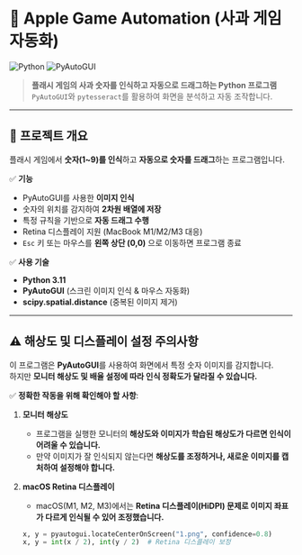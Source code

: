 # 🍏 Apple Game Automation (사과 게임 자동화)

![Python](https://img.shields.io/badge/Python-3.11-blue) 
![PyAutoGUI](https://img.shields.io/badge/PyAutoGUI-Automation-green) 

> **플래시 게임의 사과 숫자를 인식하고 자동으로 드래그하는 Python 프로그램**  
> `PyAutoGUI`와 `pytesseract`를 활용하여 화면을 분석하고 자동 조작합니다.

---

## 📌 **프로젝트 개요**
플래시 게임에서 **숫자(1~9)를 인식**하고 **자동으로 숫자를 드래그**하는 프로그램입니다.

✅ **기능**
- PyAutoGUI를 사용한 **이미지 인식**
- 숫자의 위치를 감지하여 **2차원 배열에 저장**
- 특정 규칙을 기반으로 **자동 드래그 수행**
- Retina 디스플레이 지원 (MacBook M1/M2/M3 대응)
- `Esc` 키 또는 마우스를 **왼쪽 상단 (0,0)** 으로 이동하면 프로그램 종료

✅ **사용 기술**
- **Python 3.11**
- **PyAutoGUI** (스크린 이미지 인식 & 마우스 자동화)
- **scipy.spatial.distance** (중복된 이미지 제거)

---
## ⚠️ **해상도 및 디스플레이 설정 주의사항**
이 프로그램은 **PyAutoGUI**를 사용하여 화면에서 특정 숫자 이미지를 감지합니다.  
하지만 **모니터 해상도 및 배율 설정에 따라 인식 정확도가 달라질 수 있습니다.**  

✅ **정확한 작동을 위해 확인해야 할 사항**:
1. **모니터 해상도**
   - 프로그램을 실행한 모니터의 **해상도와 이미지가 학습된 해상도가 다르면 인식이 어려울 수 있습니다.**
   - 만약 이미지가 잘 인식되지 않는다면 **해상도를 조정하거나, 새로운 이미지를 캡처하여 설정해야 합니다.**

2. **macOS Retina 디스플레이**
   - macOS(M1, M2, M3)에서는 **Retina 디스플레이(HiDPI) 문제로 이미지 좌표가 다르게 인식될 수 있어 조정했습니다.**
   ```python
   x, y = pyautogui.locateCenterOnScreen("1.png", confidence=0.8)
   x, y = int(x / 2), int(y / 2)  # Retina 디스플레이 보정
